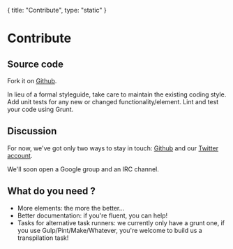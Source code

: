 {
  title: "Contribute",
  type: "static"
}

# Contribute

## Source code
Fork it on [Github](https://github.com/bosonic).

In lieu of a formal styleguide, take care to maintain the existing coding style. Add unit tests for any new or changed functionality/element. Lint and test your code using Grunt.

## Discussion
For now, we've got only two ways to stay in touch: [Github](https://github.com/bosonic) and our [Twitter account](https://twitter.com/bosonic_project).

We'll soon open a Google group and an IRC channel.

## What do you need ?

- More elements: the more the better...
- Better documentation: if you're fluent, you can help!
- Tasks for alternative task runners: we currently only have a grunt one, if you use Gulp/Pint/Make/Whatever, you're welcome to build us a transpilation task!